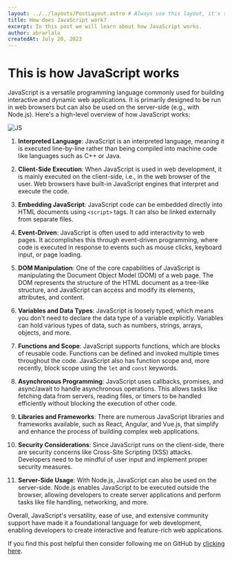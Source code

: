 ```yaml
---
layout: ../../layouts/PostLayout.astro # Always use this layout, it's so the post gets properly styled
title: How does JavaScript work?
excerpt: In this post we will learn about how JavaScript works.
author: abrarlala
createdAt: July 20, 2023
---
```


# This is how JavaScript works

JavaScript is a versatile programming language commonly used for building interactive and dynamic web applications. It is primarily designed to be run in web browsers but can also be used on the server-side (e.g., with Node.js). Here's a high-level overview of how JavaScript works:

![JS](/images/js.jpg)

1. **Interpreted Language**: JavaScript is an interpreted language, meaning it is executed line-by-line rather than being compiled into machine code like languages such as C++ or Java.

2. **Client-Side Execution**: When JavaScript is used in web development, it is mainly executed on the client-side, i.e., in the web browser of the user. Web browsers have built-in JavaScript engines that interpret and execute the code.

3. **Embedding JavaScript**: JavaScript code can be embedded directly into HTML documents using `<script>` tags. It can also be linked externally from separate files.

4. **Event-Driven**: JavaScript is often used to add interactivity to web pages. It accomplishes this through event-driven programming, where code is executed in response to events such as mouse clicks, keyboard input, or page loading.

5. **DOM Manipulation**: One of the core capabilities of JavaScript is manipulating the Document Object Model (DOM) of a web page. The DOM represents the structure of the HTML document as a tree-like structure, and JavaScript can access and modify its elements, attributes, and content.

6. **Variables and Data Types**: JavaScript is loosely typed, which means you don't need to declare the data type of a variable explicitly. Variables can hold various types of data, such as numbers, strings, arrays, objects, and more.

7. **Functions and Scope**: JavaScript supports functions, which are blocks of reusable code. Functions can be defined and invoked multiple times throughout the code. JavaScript also has function scope and, more recently, block scope using the `let` and `const` keywords.

8. **Asynchronous Programming**: JavaScript uses callbacks, promises, and async/await to handle asynchronous operations. This allows tasks like fetching data from servers, reading files, or timers to be handled efficiently without blocking the execution of other code.

9. **Libraries and Frameworks**: There are numerous JavaScript libraries and frameworks available, such as React, Angular, and Vue.js, that simplify and enhance the process of building complex web applications.

10. **Security Considerations**: Since JavaScript runs on the client-side, there are security concerns like Cross-Site Scripting (XSS) attacks. Developers need to be mindful of user input and implement proper security measures.

11. **Server-Side Usage**: With Node.js, JavaScript can also be used on the server-side. Node.js enables JavaScript to be executed outside the browser, allowing developers to create server applications and perform tasks like file handling, networking, and more.

Overall, JavaScript's versatility, ease of use, and extensive community support have made it a foundational language for web development, enabling developers to create interactive and feature-rich web applications.
   
If you find this post helpful then consider following me on GitHub by [clicking here](https://github.com/Abrarlala).

